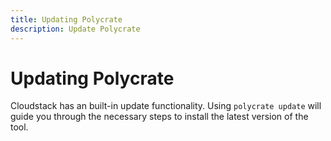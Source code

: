 ```yaml
---
title: Updating Polycrate
description: Update Polycrate
---
```


# Updating Polycrate

Cloudstack has an built-in update functionality. Using `polycrate update` will guide you through the necessary steps to install the latest version of the tool.

